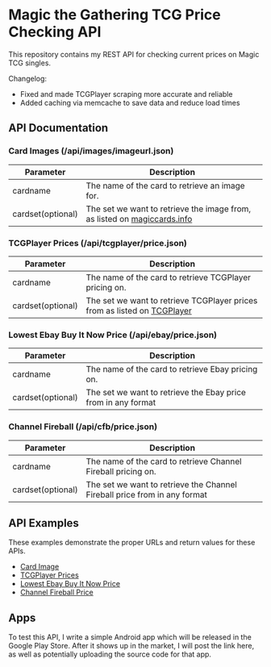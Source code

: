 # Magic the Gathering TCG Price Checking API

This repository contains my REST API for checking current prices on Magic TCG singles.


Changelog:

* Fixed and made TCGPlayer scraping more accurate and reliable
* Added caching via memcache to save data and reduce load times

## API Documentation

### Card Images (/api/images/imageurl.json)

| Parameter     | Description                                   |
| ------------- | --------------------------------------------- |
| cardname      | The name of the card to retrieve an image for. |
| cardset(optional)       | The set we want to retrieve the image from, as listed on [magiccards.info](http://magiccards.info/sitemap.html)    |

### TCGPlayer Prices (/api/tcgplayer/price.json)

| Parameter     | Description                                   |
| ------------- | --------------------------------------------- |
| cardname      | The name of the card to retrieve TCGPlayer pricing on. |
| cardset(optional)        | The set we want to retrieve TCGPlayer prices from as listed on [TCGPlayer](http://magic.tcgplayer.com/all_magic_sets.asp)    |

### Lowest Ebay Buy It Now Price (/api/ebay/price.json)

| Parameter     | Description                                   |
| ------------- | --------------------------------------------- |
| cardname      | The name of the card to retrieve Ebay pricing on. |
| cardset(optional)        | The set we want to retrieve the Ebay price from in any format    |

### Channel Fireball (/api/cfb/price.json)

| Parameter     | Description                                   |
| ------------- | --------------------------------------------- |
| cardname      | The name of the card to retrieve Channel Fireball pricing on. |
| cardset(optional)        | The set we want to retrieve the Channel Fireball price from in any format    |

## API Examples

These examples demonstrate the proper URLs and return values for these APIs.

* [Card Image](http://magictcgprices.appspot.com/api/images/imageurl.json?cardname=Emrakul,%20the%20Aeons%20Torn)
* [TCGPlayer Prices](http://magictcgprices.appspot.com/api/tcgplayer/price.json?cardname=Emrakul,%20the%20Aeons%20Torn)
* [Lowest Ebay Buy It Now Price](http://magictcgprices.appspot.com/api/ebay/price.json?cardname=Emrakul,%20the%20Aeons%20Torn)
* [Channel Fireball Price](http://magictcgprices.appspot.com/api/cfb/price.json?cardname=Emrakul,%20the%20Aeons%20Torn)

## Apps

To test this API, I write a simple Android app which will be released in the Google Play Store.  After it shows up in the market, I will post the link here, as well as potentially uploading the source code for that app.